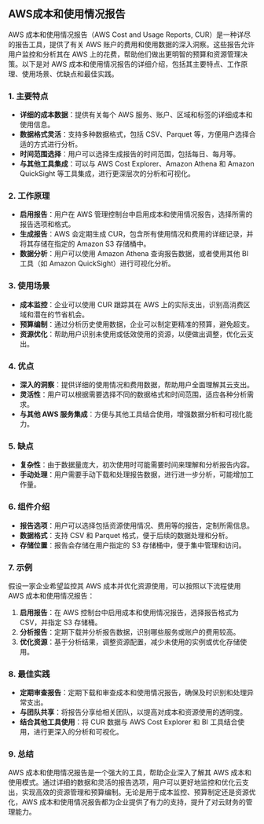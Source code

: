 ## AWS成本和使用情况报告

AWS 成本和使用情况报告（AWS Cost and Usage Reports, CUR）是一种详尽的报告工具，提供了有关 AWS 账户的费用和使用数据的深入洞察。这些报告允许用户监控和分析其在 AWS 上的花费，帮助他们做出更明智的预算和资源管理决策。以下是对 AWS 成本和使用情况报告的详细介绍，包括其主要特点、工作原理、使用场景、优缺点和最佳实践。

### 1. **主要特点**
- **详细的成本数据**：提供有关每个 AWS 服务、账户、区域和标签的详细成本和使用信息。
- **数据格式灵活**：支持多种数据格式，包括 CSV、Parquet 等，方便用户选择合适的方式进行分析。
- **时间范围选择**：用户可以选择生成报告的时间范围，包括每日、每月等。
- **与其他工具集成**：可以与 AWS Cost Explorer、Amazon Athena 和 Amazon QuickSight 等工具集成，进行更深层次的分析和可视化。

### 2. **工作原理**
- **启用报告**：用户在 AWS 管理控制台中启用成本和使用情况报告，选择所需的报告选项和格式。
- **生成报告**：AWS 会定期生成 CUR，包含所有使用情况和费用的详细记录，并将其存储在指定的 Amazon S3 存储桶中。
- **数据分析**：用户可以使用 Amazon Athena 查询报告数据，或者使用其他 BI 工具（如 Amazon QuickSight）进行可视化分析。

### 3. **使用场景**
- **成本监控**：企业可以使用 CUR 跟踪其在 AWS 上的实际支出，识别高消费区域和潜在的节省机会。
- **预算编制**：通过分析历史使用数据，企业可以制定更精准的预算，避免超支。
- **资源优化**：帮助用户识别未使用或低效使用的资源，以便做出调整，优化云支出。

### 4. **优点**
- **深入的洞察**：提供详细的使用情况和费用数据，帮助用户全面理解其云支出。
- **灵活性**：用户可以根据需要选择不同的数据格式和时间范围，适应各种分析需求。
- **与其他 AWS 服务集成**：方便与其他工具结合使用，增强数据分析和可视化能力。

### 5. **缺点**
- **复杂性**：由于数据量庞大，初次使用时可能需要时间来理解和分析报告内容。
- **手动处理**：用户需要手动下载和处理报告数据，进行进一步分析，可能增加工作量。

### 6. **组件介绍**
- **报告选项**：用户可以选择包括资源使用情况、费用等的报告，定制所需信息。
- **数据格式**：支持 CSV 和 Parquet 格式，便于后续的数据处理和分析。
- **存储位置**：报告会存储在用户指定的 S3 存储桶中，便于集中管理和访问。

### 7. **示例**
假设一家企业希望监控其 AWS 成本并优化资源使用，可以按照以下流程使用 AWS 成本和使用情况报告：
1. **启用报告**：在 AWS 控制台中启用成本和使用情况报告，选择报告格式为 CSV，并指定 S3 存储桶。
2. **分析报告**：定期下载并分析报告数据，识别哪些服务或账户的费用较高。
3. **优化资源**：基于分析结果，调整资源配置，减少未使用的实例或优化存储使用。

### 8. **最佳实践**
- **定期审查报告**：定期下载和审查成本和使用情况报告，确保及时识别和处理异常支出。
- **与团队共享**：将报告分享给相关团队，以提高对成本和资源使用的透明度。
- **结合其他工具使用**：将 CUR 数据与 AWS Cost Explorer 和 BI 工具结合使用，进行更深入的分析和可视化。

### 9. **总结**
AWS 成本和使用情况报告是一个强大的工具，帮助企业深入了解其 AWS 成本和使用模式。通过详细的数据和灵活的报告选项，用户可以更好地监控和优化云支出，实现高效的资源管理和预算编制。无论是用于成本监控、预算制定还是资源优化，AWS 成本和使用情况报告都为企业提供了有力的支持，提升了对云财务的管理能力。